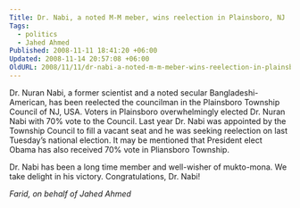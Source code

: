 ```yaml
---
Title: Dr. Nabi, a noted M-M meber, wins reelection in Plainsboro, NJ
Tags:
  - politics
  - Jahed Ahmed
Published: 2008-11-11 18:41:20 +06:00
Updated: 2008-11-14 20:57:08 +06:00
OldURL: 2008/11/11/dr-nabi-a-noted-m-m-meber-wins-reelection-in-plainsboro-nj/
---
```


Dr. Nuran Nabi, a former scientist and a noted secular Bangladeshi-American, has been reelected the councilman in the Plainsboro Township Council of NJ, USA. Voters in Plainsboro overwhelmingly elected Dr. Nuran Nabi with 70% vote to the Council. Last year Dr. Nabi was appointed by the Township Council to fill a vacant seat and he was seeking reelection on last Tuesday’s national election. It may be mentioned that President elect Obama has also received 70% vote in Pliansboro Township. 

Dr. Nabi has been a long time member and well-wisher of mukto-mona.
We take delight in his victory. Congratulations, Dr. Nabi!

_Farid, on behalf of Jahed Ahmed_
